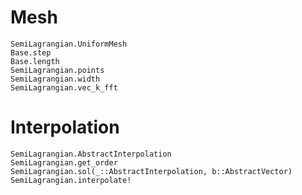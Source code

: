 # Mesh
```@docs
SemiLagrangian.UniformMesh
Base.step
Base.length
SemiLagrangian.points
SemiLagrangian.width
SemiLagrangian.vec_k_fft
```
# Interpolation
```@docs
SemiLagrangian.AbstractInterpolation
SemiLagrangian.get_order
SemiLagrangian.sol(_::AbstractInterpolation, b::AbstractVector)
SemiLagrangian.interpolate!
```

